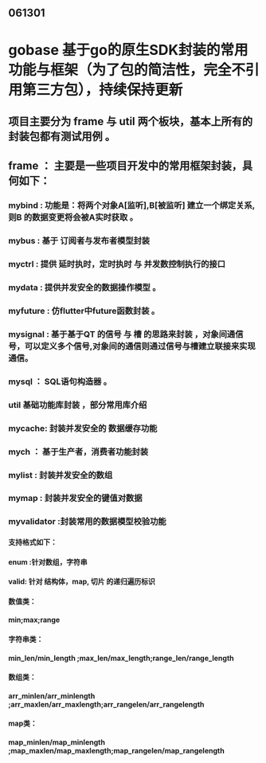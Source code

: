## 061301
# gobase  基于go的原生SDK封装的常用功能与框架（为了包的简洁性，完全不引用第三方包），持续保持更新
## 项目主要分为 frame 与 util 两个板块，基本上所有的封装包都有测试用例 。

## frame ： 主要是一些项目开发中的常用框架封装，具何如下：
### mybind : 功能是：将两个对象A[监听],B[被监听] 建立一个绑定关系,则B 的数据变更将会被A实时获取 。
### mybus  : 基于 订阅者与发布者模型封装 
### myctrl : 提供 延时执时，定时执时 与 并发数控制执行的接口 
### mydata : 提供并发安全的数据操作模型 。
### myfuture : 仿flutter中future函数封装 。
### mysignal : 基于基于QT 的信号 与 槽 的思路来封装 ，对象间通信号，可以定义多个信号,对象间的通信则通过信号与槽建立联接来实现通信。
### mysql   ： SQL语句构造器 。


### util 基础功能库封装 ，部分常用库介绍
### mycache: 封装并发安全的 数据缓存功能
### mych ： 基于生产者，消费者功能封装
### mylist : 封装并发安全的数组
### mymap : 封装并发安全的键值对数据
### myvalidator :封装常用的数据模型校验功能
#### 支持格式如下：
#### enum :针对数组，字符串
#### valid: 针对 结构体，map, 切片 的递归遍历标识
#### 数值类：
#### min;max;range
#### 字符串类：
#### min_len/min_length ;max_len/max_length;range_len/range_length
#### 数组类：
#### arr_minlen/arr_minlength ;arr_maxlen/arr_maxlength;arr_rangelen/arr_rangelength
#### map类：
#### map_minlen/map_minlength ;map_maxlen/map_maxlength;map_rangelen/map_rangelength
